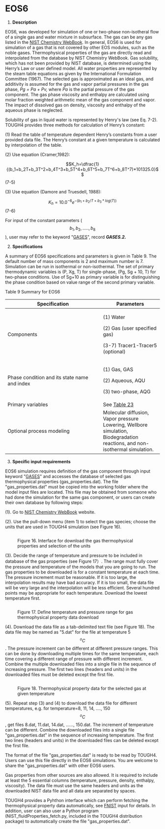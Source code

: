 # EOS6

1. **Description**&#x20;

EOS6, was developed for simulation of one or two-phase non-isotheral flow of a single gas and water mixture in subsurface. The gas can be any gas listed in the  [NIST Chemistry WebBook](https://webbook.nist.gov/chemistry/fluid/). In general, EOS6 is used for simulation of a gas that is not covered by other EOS modules, such as the noble gases. Thermophysical properties of the gas are directly read and interpolated from the database by NIST Chemistry WebBook. Gas solubility, which has not been provided by NIST database, is determined using the Herry’s Law or user defined model.  All water properties are represented by the steam table equations as given by the International Formulation Committee (1967). The selected gas is approximated as an ideal gas, and additivity is assumed for the gas and vapor partial pressures in the gas phase, _Pg = Pa + Pv,_ where _Pa_ is the partial pressure of the gas component. The gas phase viscosity and enthalpy are calculated using molar fraction weighted arithmetic mean of the gas component and vapor. The impact of dissolved gas on density, viscosity and enthalpy of the aqueous phase is neglected.&#x20;

Solubility of gas in liquid water is represented by Henry's law (see Eq. 7-2). TOUGH4 provides three methods for calculation of Henry’s constant:

(1) Read the table of temperature dependent Henry’s constants from a user provided data file. The Henry’s constant at a given temperature is calculated by interpolation of the table.

(2) Use equation (Cramer,1982):

$$K_h=\dfrac{1}{(b_1+b_2T+b_3T^2+b_4T^3+b_5T^4+b_6T^5+b_7T^6+b_8T^7)*101325.0}$$               (7-5)

(3) Use equation (Damore and Truesdell, 1988):

$$K_h=10.0^{-6}e^{-(b_1+b_2/T+b_3*log(T))}$$                                                                                             (7-6)

For input of the constant parameters ($$b_1, b_2, ....., b_8$$), user may refer to the keyword "[GASES](../preparation-of-model-input/keywords-and-input-data/gases.md)", record _**GASES.2**_**.**&#x20;

2. **Specifications**

A summary of EOS6 specifications and parameters is given in Table 9. The default number of mass components is 2 and maximum number is 7. Simulation can be run in isothermal or non-isothermal. The set of primary thermodynamic variables is (P, Xg, T) for single-phase, (Pg, Sg + 10, T) for two-phase conditions. Use of Sg+10 as primary variable is for distinguishing the phase condition based on value range of the second primary variable. &#x20;

Table 9 Summary for EOS6

<table><thead><tr><th width="295">Specification</th><th>Parameters</th></tr></thead><tbody><tr><td>Components</td><td><p>(1) Water</p><p>(2) Gas (user specified gas)</p><p>(3-7) Tracer1-Tracer5 (optional)</p></td></tr><tr><td>Phase condition and its state name and index</td><td><p>(1) Gas, GAS </p><p>(2) Aqueous, AQU </p><p>(3) two-phase, AQG</p></td></tr><tr><td>Primary variables</td><td>See <a href="../preparation-of-model-input/inputs-for-initial-conditions/eos6.md">Table 23</a></td></tr><tr><td>Optional process modeling</td><td>Molecular diffusion, Vapor pressure Lowering, Wellbore simulation, Biodegradation reactions, and non-isothermal simulation. </td></tr></tbody></table>



3. **Specific input requirements**

EOS6 simulation requires definition of the gas component through input keyword "[GASES](../preparation-of-model-input/keywords-and-input-data/gases.md)" and accesses the database of selected gas thermophysical properties (gas\_properties.dat). The file "gas\_properties.dat" must be copied into the working folder where the model input files are located. This file may be obtained from someone who had done the simulation for the same gas component, or users can create their own database by following steps:

(1). Go to  [NIST Chemistry WebBook](https://webbook.nist.gov/chemistry/fluid/) website.&#x20;

(2). Use the pull-down menu (item 1) to select the gas species; choose the units that are used in TOUGH4 simulation (see Figure 16).

<figure><img src="../.gitbook/assets/image (47).png" alt=""><figcaption><p>Figure 16. Interface for download the gas thermophysical properties and selection of the units</p></figcaption></figure>

(3). Decide the range of temperature and pressure to be included in database of the gas properties (see Figure 17）. The range must fully cover the pressure and temperature of the models that you are going to run. The gas properties to be downloaded is for a constant temperature at each time. The pressure increment must be reasonable. If it is too large, the interpolation results may have bad accuracy. If it is too small, the data file will be very large and the interpolation will be less efficient. Several hundred points may be appropriate for each temperature.  Download the lowest temperature first.&#x20;

<figure><img src="../.gitbook/assets/image (48).png" alt=""><figcaption><p>Figure 17. Define temperature and pressure range for gas thermophysical property data download</p></figcaption></figure>

(4). Download the data file as a tab-delimited text file (see Figure 18). The data file may be named as "5.dat" for the file at temperature 5 $$^oC$$. The pressure increment can be different at different pressure ranges. This can be done by downloading multiple times for the same temperature, each time covering a different range of pressure with different increment. Combine the multiple downloaded files into a single file in the sequence of increasing pressure. The first two lines (headers and units) in the downloaded files must be deleted except the first file.&#x20;

<figure><img src="../.gitbook/assets/image (50).png" alt=""><figcaption><p>Figure 18. Thermophysical property data for the selected gas at given temperature </p></figcaption></figure>

(5). Repeat step (3) and (4) to download the data file for different temperatures, e.g. for temperature=8, 11, 14, ...., 150 $$^oC$$, get files 8.dat, 11.dat, 14.dat, ......, 150.dat. The increment of temperature can be different. Combine the downloaded files into a single file "gas\_properties.dat" in the sequence of increasing temperature.  The first two lines (headers and units) in the downloaded files can be deleted except the first file.

The format of the file "gas\_properties.dat" is ready to be read by TOUGH4. Users can use this file directly in the EOS6 simulations. You are welcome to share the "gas\_properties.dat" with other EOS6 users.

Gas properties from other sources are also allowed. It is required to include at least the 5 essential columns (temperature, pressure, density, enthalpy, viscosity). The data file must use the same headers and units as the downloaded NIST data file and all data are separated by spaces. &#x20;

TOUGH4 provides a Pyhthon interface which can perform fetching the thermophysical property data automatically, see [FNIST](../preparation-of-model-input/keywords-and-input-data/fnist.md) input for details. In addition, user can also user a Python program (NIST\_fluidProperties\_fetch.py, included in the TOUGH4 distribution package) to automatically create the file "gas\_properties.dat".&#x20;
